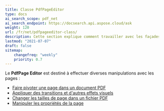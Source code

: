```yaml
---
title: Classe PdfPageEditor
type: docs
ai_search_scope: pdf_net
ai_search_endpoint: https://docsearch.api.aspose.cloud/ask
weight: 120
url: /fr/net/pdfpageeditor-class/
description: Cette section explique comment travailler avec les façades Aspose.PDF en utilisant la classe PdfPageEditor.
lastmod: "2021-07-07"
draft: false
sitemap:
    changefreq: "weekly"
    priority: 0.7
---
```

Le **PdfPage Editor** est destiné à effectuer diverses manipulations avec les pages :

- [Faire pivoter une page dans un document PDF](/pdf/fr/net/working-with-page-rotation/)
- [Appliquer des transitions et d'autres effets visuels](/pdf/fr/net/editing-a-pdf-s-individual-pages-using-pdfpageeditor-class/)
- [Changer les tailles de page dans un fichier PDF](/pdf/fr/net/changing-page-sizes-in-a-pdf-file/)
- [Manipuler les propriétés de la page](/pdf/fr/net/manipulate-page-properties/)